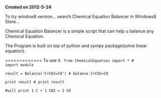<strong>Created on 2012-5-24</strong>

To try window8 version... search Chemical Equation Balancer in Windows8 Store...

Chemical Equation Balancer is a simple script that 
can help u balance any Chemical Equation.

The Program is built on top of python and sympy package(solve linear equation).

=============
To use it
<code>
from ChemicalEquation import *   # import module  
result = Balance('C+CO2=CO')     # balance C+CO2=CO   
print result                     # print result  
#will print 1 C + 1 CO2  = 2 CO 
</code>